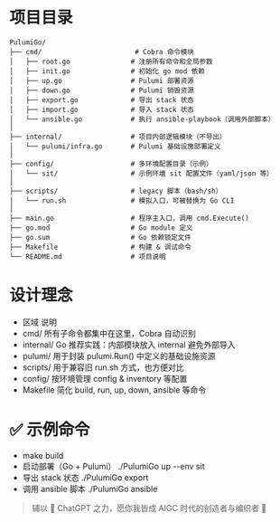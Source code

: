 # 项目目录
```
PulumiGo/
├── cmd/                       # Cobra 命令模块
│   ├── root.go               # 注册所有命令和全局参数
│   ├── init.go               # 初始化 go mod 依赖
│   ├── up.go                 # Pulumi 部署资源
│   ├── down.go               # Pulumi 销毁资源
│   ├── export.go             # 导出 stack 状态
│   ├── import.go             # 导入 stack 状态
│   └── ansible.go            # 执行 ansible-playbook（调用外部脚本）
│
├── internal/                 # 项目内部逻辑模块（不导出）
│   └── pulumi/infra.go       # Pulumi 基础设施部署定义
│
├── config/                   # 多环境配置目录（示例）
│   └── sit/                  # 示例环境 sit 配置文件（yaml/json 等）
│
├── scripts/                  # legacy 脚本（bash/sh）
│   └── run.sh                # 模拟入口，可被替换为 Go CLI
│
├── main.go                   # 程序主入口，调用 cmd.Execute()
├── go.mod                    # Go module 定义
├── go.sum                    # Go 依赖锁定文件
├── Makefile                  # 构建 & 调试命令
└── README.md                 # 项目说明
```

# 设计理念

- 区域	说明
- cmd/	所有子命令都集中在这里，Cobra 自动识别
- internal/	Go 推荐实践：内部模块放入 internal 避免外部导入
- pulumi/	用于封装 pulumi.Run() 中定义的基础设施资源
- scripts/	用于兼容旧 run.sh 方式，也方便对比
- config/	按环境管理 config & inventory 等配置
- Makefile	简化 build, run, up, down, ansible 等命令


# ✅ 示例命令

- make build
- 启动部署（Go + Pulumi） ./PulumiGo up --env sit
- 导出 stack 状态 ./PulumiGo export
- 调用 ansible 脚本 ./PulumiGo ansible

> 辅以 🤖 ChatGPT 之力，愿你我皆成 AIGC 时代的创造者与编织者 🚀
